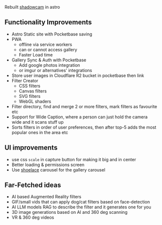 Rebuilt [shadowcam](https://shadowcam.netlify.app) in astro

## Functionality Improvements
- Astro Static site with Pocketbase saving
- PWA
	- offline via service workers
	- can or cannot access gallery
	- Faster Load time
- Gallery Sync & Auth with Pocketbase
	- Add google photos integration
	- or imgur or alternatives' integrations
- Store user images in Cloudflare R2 bucket in pocketbase then link
- Filter Creator
	- CSS filters
	- Canvas filters
	- SVG filters
	- WebGL shaders
- Filter directory, find and merge 2 or more filters, mark filters as favourite etc
- Support for Wide Caption, where a person can just hold the camera wide and it scans stuff up
- Sorts filters in order of user preferences, then after top-5 adds the most popular ones in the area etc
## UI improvements
- use css `scale` in capture button for making it big and in center
- Better loading & permissions screen
- Use [shoelace](https://shoelace.style) carousel for the gallery carousel

## Far-Fetched ideas
- AI based Augmented Reality filters
- GIF/small vids that can apply dog/cat filters based on face-detection
- AI LLM models RAG to describe the filter and it generates one for you
- 3D image generations based on AI and 360 deg scanning
- VR & 360 deg videos
